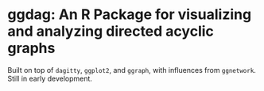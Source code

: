 # ggdag: An R Package for visualizing and analyzing directed acyclic graphs

Built on top of `dagitty`, `ggplot2`, and `ggraph`, with influences from `ggnetwork`. Still in early development.
